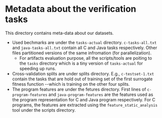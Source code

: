 # Metadata about the verification tasks

This directory contains meta-data about our datasets.

 - Used bechmarks are under the `tasks-actual` directory. `c-tasks-all.txt` and `java-tasks-all.txt` contain all C and Java tasks respectively. Other files partitioned versions of the same infromation (for parallelization).
   - For artifacts evaluation purpose, all the scripts/tools are poiting to the `tasks` directory which is a tiny version of `tasks-actual` for speeding up runs.
 - Cross-validation splits are under splits directory. E.g., `c-testset-1.txt` contain the tasks that are hold out of training set of the first surrogate fitness function --which is training on the other four splits.
 - The program features are under the fetures directory. First lines of `c-program-features` and `java-program-features` are the features used as the program representation for C and Java program respectively. For C programs, the features are extracted using the `feature_static_analysis` tool under the scripts directory.